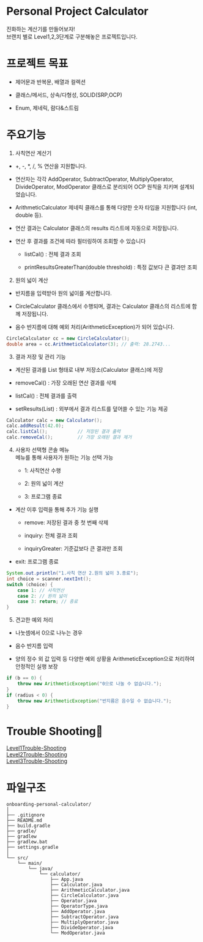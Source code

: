 #  Personal Project Calculator 
진화하는 계산기를 만들어보자! </br>
브랜치 별로 Level1,2,3단계로 구분해놓은 프로젝트입니다.

# 프로젝트 목표

- 제어문과 반복문, 배열과 컬렉션

- 클래스/메서드, 상속/다형성, SOLID(SRP,OCP)

- Enum, 제네릭, 람다&스트림



# 주요기능
1. 사칙연산 계산기</br>

- +, -, *, /, % 연산을 지원합니다.

- 연산자는 각각 AddOperator, SubtractOperator, MultiplyOperator, DivideOperator, ModOperator 클래스로 분리되어 OCP 원칙을 지키며 설계되었습니다.

- ArithmeticCalculator<T extends Number> 제네릭 클래스를 통해 다양한 숫자 타입을 지원합니다 (int, double 등).

- 연산 결과는 Calculator 클래스의 results 리스트에 자동으로 저장됩니다.

- 연산 후 결과를 조건에 따라 필터링하여 조회할 수 있습니다</br>
  - listCal() : 전체 결과 조회</br>

  - printResultsGreaterThan(double threshold) : 특정 값보다 큰 결과만 조회

 2. 원의 넓이 계산</br>
- 반지름을 입력받아 원의 넓이를 계산합니다.

- CircleCalculator 클래스에서 수행되며, 결과는 Calculator 클래스의 리스트에 함께 저장됩니다.

- 음수 반지름에 대해 예외 처리(ArithmeticException)가 되어 있습니다.

```java
CircleCalculator cc = new CircleCalculator();
double area = cc.ArithmeticCalculator(3); // 출력: 28.2743...
```

3. 결과 저장 및 관리 기능</br>
- 계산된 결과를 List<Double> 형태로 내부 저장소(Calculator 클래스)에 저장

- removeCal() : 가장 오래된 연산 결과를 삭제

- listCal() : 전체 결과를 출력

- setResults(List<Double>) : 외부에서 결과 리스트를 덮어쓸 수 있는 기능 제공

```java
Calculator calc = new Calculator();
calc.addResult(42.0);
calc.listCal();           // 저장된 결과 출력
calc.removeCal();         // 가장 오래된 결과 제거
```

4. 사용자 선택형 콘솔 메뉴</br>
메뉴를 통해 사용자가 원하는 기능 선택 가능

    - 1: 사칙연산 수행

    - 2: 원의 넓이 계산

    - 3: 프로그램 종료


- 계산 이후 입력을 통해 추가 기능 실행

  - remove: 저장된 결과 중 첫 번째 삭제
  
  - inquiry: 전체 결과 조회

  - inquiryGreater: 기준값보다 큰 결과만 조회

- exit: 프로그램 종료

```java
System.out.println("1.사칙 연산 2.원의 넓이 3.종료");
int choice = scanner.nextInt();
switch (choice) {
    case 1: // 사칙연산
    case 2: // 원의 넓이
    case 3: return; // 종료
}
```

 5. 견고한 예외 처리</br>
- 나눗셈에서 0으로 나누는 경우

- 음수 반지름 입력

- 양의 정수 외 값 입력 등 다양한 예외 상황을 ArithmeticException으로 처리하여 안정적인 실행 보장

```java
if (b == 0) {
    throw new ArithmeticException("0으로 나눌 수 없습니다.");
}
if (radius < 0) {
    throw new ArithmeticException("반지름은 음수일 수 없습니다.");
}

```




# Trouble Shooting👾
[Level1Trouble-Shooting](https://winwin0219.tistory.com/entry/Java-Level1Trouble-Shooting)   </br>
[Level2Trouble-Shooting](https://winwin0219.tistory.com/entry/Java-Level2Trouble-Shooting)   </br>
[Level3Trouble-Shooting](https://winwin0219.tistory.com/entry/Java-Level3Trouble-Shooting)   



# 파일구조
```
onboarding-personal-calculator/
│
├── .gitignore
├── README.md
├── build.gradle
├── gradle/
├── gradlew
├── gradlew.bat
├── settings.gradle
│
└── src/
    └── main/
        └── java/
            └── calculator/
                ├── App.java
                ├── Calculator.java
                ├── ArithmeticCalculator.java
                ├── CircleCalculator.java
                ├── Operator.java
                ├── OperatorType.java
                ├── AddOperator.java
                ├── SubtractOperator.java
                ├── MultiplyOperator.java
                ├── DivideOperator.java
                └── ModOperator.java
```
